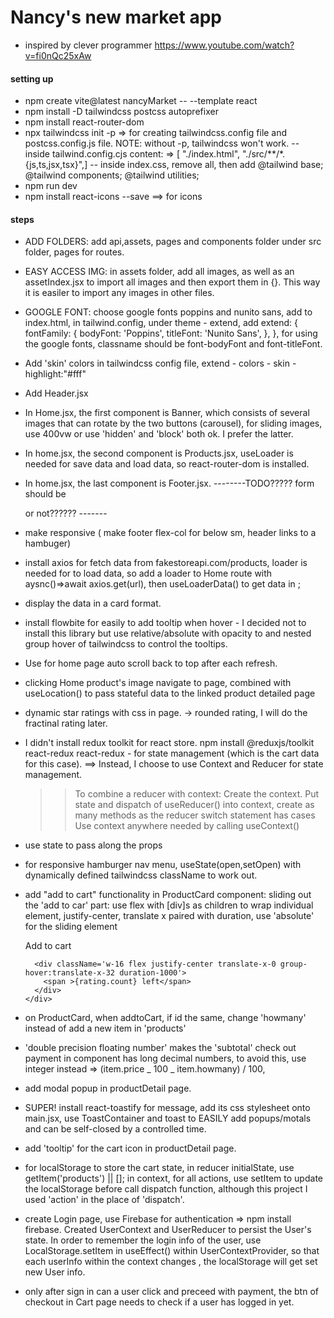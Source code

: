 # Nancy's new market app

- inspired by clever programmer https://www.youtube.com/watch?v=fi0nQc25xAw

#### setting up

- npm create vite@latest nancyMarket -- --template react
- npm install -D tailwindcss postcss autoprefixer
- npm install react-router-dom
- npx tailwindcss init -p => for creating tailwindcss.config file and postcss.config.js file. NOTE: without -p, tailwindcss won't work.
  -- inside tailwind.config.cjs content: => [ "./index.html", "./src/**/*.{js,ts,jsx,tsx}",]
  -- inside index.css, remove all, then add
  @tailwind base;
  @tailwind components;
  @tailwind utilities;
- npm run dev
- npm install react-icons --save ==> for icons

#### steps

- ADD FOLDERS: add api,assets, pages and components folder under src folder, pages for routes.
- EASY ACCESS IMG: in assets folder, add all images, as well as an assetIndex.jsx to import all images and then export them in {}. This way it is easiler to import any images in other files.
- GOOGLE FONT: choose google fonts poppins and nunito sans, add to index.html, in tailwind.config, under theme - extend, add extend: {
  fontFamily: {
  bodyFont: 'Poppins',
  titleFont: 'Nunito Sans',
  },
  },
  for using the google fonts, classname should be font-bodyFont and font-titleFont.

- Add 'skin' colors in tailwindcss config file, extend - colors - skin - highlight:"#fff"
- Add Header.jsx
- In Home.jsx, the first component is Banner, which consists of several images that can rotate by the two buttons (carousel), for sliding images, use 400vw or use 'hidden' and 'block' both ok. I prefer the latter.
- In home.jsx, the second component is Products.jsx, useLoader is needed for save data and load data, so react-router-dom is installed.
- In home.jsx, the last component is Footer.jsx. --------TODO????? form should be <FORM> or not?????? -------
- make responsive ( make footer flex-col for below sm, header links to a hambuger)
- install axios for fetch data from fakestoreapi.com/products, loader is needed for <Home> to load data, so add a loader to Home route with aysnc()=>await axios.get(url), then useLoaderData() to get data in <Products>;
- display the data in a card format.
- install flowbite for easily to add tooltip when hover - I decided not to install this library but use relative/absolute with opacity to and nested group hover of tailwindcss to control the tooltips.
- Use <ScrollRestoration /> for home page auto scroll back to top after each refresh.
- clicking Home product's image navigate to <ProductDetail /> page, <Link state to> combined with useLocation() to pass stateful data to the linked product detailed page
- dynamic star ratings with css in <ProdjuctDetail> page. -> rounded rating, I will do the fractinal rating later.
- I didn't install redux toolkit for react store. npm install @reduxjs/toolkit react-redux react-redux - for state management (which is the cart data for this case). ==> Instead, I choose to use Context and Reducer for state management.

  > > To combine a reducer with context:
  > > Create the context.
  > > Put state and dispatch of useReducer() into context, create as many methods as the reducer switch statement has cases
  > > Use context anywhere needed by calling useContext()

- <Link to state> use state to pass along the props
- for responsive hamburger nav menu, useState(open,setOpen) with dynamically defined tailwindcss className to work out.
- add "add to cart" functionality in ProductCard component: sliding out the 'add to car' part: use flex with [div]s as children to wrap individual element, justify-center, translate x paired with duration, use 'absolute' for the sliding element

  > > <div className='absolute top-10 right-0 w-16 h-6 text-skin-bright_yellow bg-skin-base px-2 py-1 font-thin rounded-s-lg text-xs  flex overflow-hidden'>

     <div className='absolute -translate-x-32 group-hover:translate-x-0 duration-1000 flex justify-center'>
          <span >Add to cart</span>
        </div>

        <div className='w-16 flex justify-center translate-x-0 group-hover:translate-x-32 duration-1000'>
          <span >{rating.count} left</span>
        </div>
      </div>

- on ProductCard, when addtoCart, if id the same, change 'howmany' instead of add a new item in 'products'
- 'double precision floating number' makes the 'subtotal' check out payment in <Card> component has long decimal numbers, to avoid this, use integer instead => (item.price _ 100 _ item.howmany) / 100,
- add modal popup in productDetail page.
- SUPER! install react-toastify for message, add its css stylesheet onto main.jsx, use ToastContainer and toast to EASILY add popups/motals and can be self-closed by a controlled time.
- add 'tooltip' for the cart icon in productDetail page.
- for localStorage to store the cart state, in reducer initialState, use getItem('products') || []; in context, for all actions, use setItem to update the localStorage before call dispatch function, although this project I used 'action' in the place of 'dispatch'.
- create Login page, use Firebase for authentication => npm install firebase. Created UserContext and UserReducer to persist the User's state. In order to remember the login info of the user, use LocalStorage.setItem in useEffect() within UserContextProvider, so that each userInfo within the context changes , the localStorage will get set new User info.
- only after sign in can a user click and preceed with payment, the btn of checkout in Cart page needs to check if a user has logged in yet.
